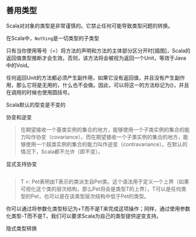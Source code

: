 ## 善用类型

Scala对对象的类型是非常谨慎的。它禁止任何可能导致类型问题的转换。

在Scala中，`Nothing`是一切类型的子类型

只有当你使用等号（=）将方法的声明和方法的主体部分区分开时[插图]，Scala的返回值类型推断才会生效。否则，该方法将会被视为返回一个Unit，等效于Java中的Void。

任何返回Unit的方法都必须产生副作用，如果它没有返回值，并且没有产生副作用，那么它将是无用的，什么也不会做。因此，可以将这一的方法标记为()，并且在调用的时候也使用圆括号。

Scala默认的型变是不变的

协变和逆变

> 在期望接收一个基类实例的集合的地方，能够使用一个子类实例的集合的能力叫作协变（covariance）。而在期望接收一个子类实例的集合的地方，能够使用一个超类实例的集合的能力叫作逆变（contravariance）。在默认的情况下，Scala都不允许（即不变）。

显式支持协变

```scala

```

> T <: Pet表明由T表示的类派生自Pet类。这个语法用于定义一个上界（如果可视化这个类的层次结构，那么Pet将会是类型T的上界），T可以是任何类型的Pet，也可以是在该类型层次结构中低于Pet的类型。

你可以通过将参数化类型标记为+T而不是T来完成这项操作；同样，通过使用参数化类型-T而不是T，我们可以要求Scala为自己的类型提供逆变支持。

隐式类型转换